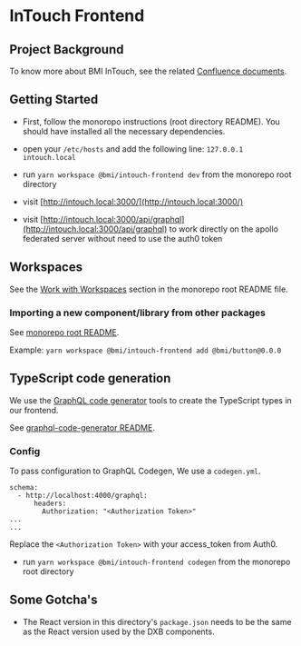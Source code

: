 # InTouch Frontend

## Project Background

To know more about BMI InTouch, see the related [Confluence documents](https://bmigroup.atlassian.net/wiki/spaces/IRP/pages/1858797800/Technical+Blueprint).

## Getting Started

- First, follow the monoropo instructions (root directory README). You should have installed all the necessary dependencies.

- open your `/etc/hosts` and add the following line: `127.0.0.1 intouch.local`

- run `yarn workspace @bmi/intouch-frontend dev` from the monorepo root directory

- visit [http://intouch.local:3000/](http://intouch.local:3000/)

- visit [http://intouch.local:3000/api/graphql](http://intouch.local:3000/api/graphql) to work directly on the apollo federated server without need to use the auth0 token

## Workspaces

See the [Work with Workspaces](https://gitlab.com/bmi-digital/dxb#work-with-workspaces) section in the monorepo root README file.

### Importing a new component/library from other packages

See [monorepo root README](https://gitlab.com/bmi-digital/dxb/-/tree/master#work-with-workspaces).

Example: `yarn workspace @bmi/intouch-frontend add @bmi/button@0.0.0`

## TypeScript code generation

We use the [GraphQL code generator](https://www.graphql-code-generator.com/) tools to create the TypeScript types in our frontend.

See [graphql-code-generator README](https://github.com/dotansimha/graphql-code-generator#readme).

### Config

To pass configuration to GraphQL Codegen, We use a `codegen.yml`.

```
schema:
  - http://localhost:4000/graphql:
      headers:
        Authorization: "<Authorization Token>"
...
...
```

Replace the `<Authorization Token>` with your access_token from Auth0.

- run `yarn workspace @bmi/intouch-frontend codegen` from the monorepo root directory

## Some Gotcha's

- The React version in this directory's `package.json` needs to be the same as the React version used by the DXB components.
